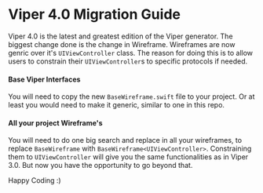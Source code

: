 # Viper 4.0 Migration Guide
Viper 4.0 is the latest and greatest edition of the Viper generator. The biggest change done is the change in Wireframe. Wireframes are now genric over it's `UIViewController` class. The reason for doing this is to allow users to constrain their `UIViewController`s to specific protocols if needed. 
#### Base Viper Interfaces
You will need to copy the new `BaseWireframe.swift` file to your project. Or at least you would need to make it generic, similar to one in this repo.
#### All your project Wireframe's
You will need to do one big search and replace in all your wireframes, to replace `BaseWireframe` with `BaseWireframe<UIViewController>`. Constraining them to `UIViewController` will give you the same functionalities as in Viper 3.0. But now you have the opportunity to go beyond that.

Happy Coding :)